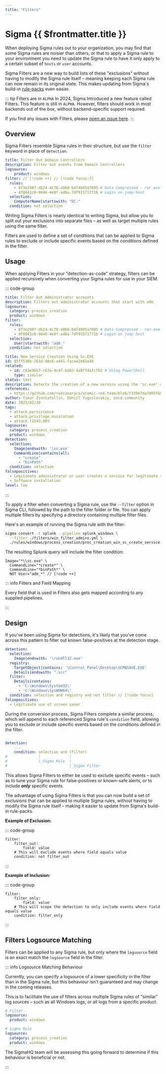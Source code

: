 ```yaml
---
title: "Filters"
---
```


# Sigma {{ $frontmatter.title }}

When deploying Sigma rules out to your organization, you may find that some Sigma rules are noisier than others, or that to apply a Sigma rule to your environment you need to update the Sigma rule to have it only apply to a certain subset of `hosts` or `user` accounts.

Sigma Filters are a new way to build lists of these "exclusions" without having to modify the Sigma rule itself – meaning keeping each Sigma rule can now remain in its original state. This makes updating from Sigma's build-in [rule-packs](https://github.com/SigmaHQ/sigma/releases) even easier.

::: tip Filters are in `ALPHA`
In 2024, Sigma Introduced a new feature called Filters. This feature is still in `ALPHA`. However, filters should work in most backends out of the box, without backend-specific support required.

If you find any issues with Filters, please [open an issue here](https://github.com/SigmaHQ/sigma-specification/issues/new?assignees=&labels=bug&template=bug_report.md&title=).
:::

## Overview

Sigma Filters resemble Sigma rules in their structure, but use the `filter` keyword in place of `detection`.

```yaml
title: Filter Out Domain Controllers
description: Filter out events from Domain Controllers
logsource:
    product: windows
filter: // [!code ++] // [!code focus:7]
  rules:
    - 6f3e2987-db24-4c78-a860-b4f4095a7095 # Data Compressed - rar.exe
    - df0841c0-9846-4e9f-ad8a-7df91571771b # Login on jump host
  selection:
    ComputerName|startswith: "DC-"
  condition: not selection
```

Writing Sigma Filters is nearly identical to writing Sigma, but allow you to split out your exclusions into separate files – as well as target multiple rules using the same filter.

Filters are used to define a set of conditions that can be applied to Sigma rules to exclude or include specific events based on the conditions defined in the filter.

## Usage

When applying Filters in your "detection-as-code" strategy, filters can be applied recursively when converting your Sigma rules for use in your SIEM.

::: code-group

```yaml [./filters/win_filter_admins.yml]
title: Filter Out Administrator accounts
description: Filters out administrator accounts that start with adm_
logsource:
  category: process_creation
  product: windows
filter:
  rules:
    - 6f3e2987-db24-4c78-a860-b4f4095a7095 # Data Compressed - rar.exe
    - df0841c0-9846-4e9f-ad8a-7df91571771b # Login on jump host
  selection:
    User|startswith: "adm_"
  condition: not selection
```

```yaml [./rules/windows/process_creation/proc_creation_win_sc_create_service.yml]
title: New Service Creation Using Sc.EXE
id: 85ff530b-261d-48c6-a441-facaa2e81e48
related:
  - id: c02e96b7-c63a-4c47-bd83-4a9f74afcfb2 # Using PowerShell
    type: similar
status: test
description: Detects the creation of a new service using the "sc.exe" utility.
references:
  - https://github.com/redcanaryco/atomic-red-team/blob/f339e7da7d05f6057fdfcdd3742bfcf365fee2a9/atomics/T1543.003/T1543.003.md
author: Timur Zinniatullin, Daniil Yugoslavskiy, oscd.community
date: 2023/02/20
tags:
  - attack.persistence
  - attack.privilege_escalation
  - attack.t1543.003
logsource:
  category: process_creation
  product: windows
detection:
  selection:
    Image|endswith: '\sc.exe'
    CommandLine|contains|all:
      - "create"
      - "binPath"
  condition: selection
falsepositives:
  - Legitimate administrator or user creates a service for legitimate reasons.
  - Software installation
level: low
```

:::

To apply a filter when converting a Sigma rule, use the `--filter` option in Sigma CLI, followed by the path to the filter folder or file. You can apply multiple filters by specifying a directory containing multiple filter files.

Here's an example of running the Sigma rule with the filter:

```bash
sigma convert -t splunk --pipeline splunk_windows \
  --filter ./filters/win_filter_admins.yml \
  ./rules/windows/process_creation/proc_creation_win_sc_create_service.yml
```

The resulting Splunk query will include the filter condition:

```splunk
Image="*\\sc.exe" \
  CommandLine="*create*" \
  CommandLine="*binPath*" \
  NOT User="adm_*" // [!code ++]
```

::: info Filters and Field Mapping

Every field that is used in Filters also gets mapped according to any supplied pipelines.

:::

## Design

If you've been using Sigma for detections, it's likely that you've come across this pattern to filter out known false-positives at the detection stage.

```yaml
detection:
  selection:
    Image|endswith: '\rundll32.exe'
  registry:
    TargetObject|contains: '\Control Panel\Desktop\SCRNSAVE.EXE'
    Details|endswith: ".scr"
  filter:
    Details|contains:
      - 'C:\Windows\System32\'
      - 'C:\Windows\SysWOW64\'
  condition: selection and registry and not filter // [!code focus]
falsepositives:
  - Legitimate use of screen saver
```

During the conversion process, Sigma Filters complete a similar process, which will append to each referenced Sigma rule's `condition` field, allowing you to exclude or include specific events based on the conditions defined in the filter.

```yaml

detection:
    ...
    condition: selection and (filter)
#              |             |
#              |_Sigma Rule  |
#                            |_Sigma Filter

```

This allows Sigma Filters to either be used to exclude specific events – such as to tune your Sigma rule for false-positives or known-safe alerts, or to include **_only_** specific events.

The advantage of using Sigma Filters is that you can now build a set of exclusions that can be applied to multiple Sigma rules, without having to modify the Sigma rule itself – making it easier to update from Sigma's build-in rule-packs.

**Example of Exclusion:**

::: code-group

```yaml[./filters/exclude_something.yml]
filter:
    filter_out:
        field: value
    # This will exclude events where field equals value
    condition: not filter_out
```

:::

**Example of Inclusion:**

::: code-group

```yaml[./filters/include_something.yml]
filter:
    filter_only:
        field: value
    # This will scope the detection to only include events where field equals value
    condition: filter_only
```

:::

## Filters Logsource Matching

Filters can be applied to any Sigma rule, but only where the `logsource` field is an exact match the `logsource` field in the filter.

::: info Logsource Matching Behaviour

Currently, you can specify a logsource of a lower specificity in the filter than in the Sigma rule, but this behaviour isn't guaranteed and may change in the coming releases.

This is to facilitate the use of filters across multiple Sigma rules of "similar" log sources – such as all Windows logs, or all logs from a specific product.


```yaml
# Filter
logsource:
  product: windows

# Sigma Rule
logsource:
  category: process_creation
  product: windows
```

The SigmaHQ team will be assessing this going forward to determine if this behaviour is beneficial or not.

:::

